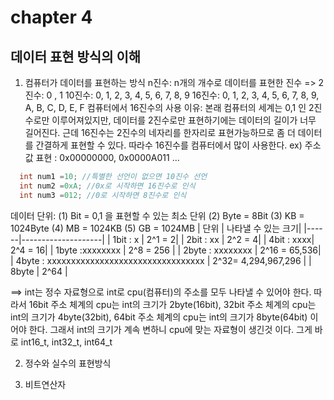 # chapter 4
## 데이터 표현 방식의 이해 

1. 컴퓨터가 데이터를 표현하는 방식
  n진수: n개의 개수로 데이터를 표현한 진수
  => 2진수: 0 , 1
     10진수: 0, 1, 2, 3, 4, 5, 6, 7, 8, 9
		 16진수: 0, 1, 2, 3, 4, 5, 6, 7, 8, 9, A, B, C, D, E, F
  컴퓨터에서 16진수의 사용 이유:
  본래 컴퓨터의 세계는 0,1 인 2진수로만 이루어져있지만, 데이터를 2진수로만 표현하기에는
  데이터의 길이가 너무 길어진다. 근데 16진수는 2진수의 네자리를 한자리로 표현가능하므로
  좀 더 데이터를 간결하게 표현할 수 있다. 따라수 16진수를 컴퓨터에서 많이 사용한다.
  ex) 주소값 표현 : 0x00000000, 0x0000A011 ...
```c
  int num1 =10; //특별한 선언이 없으면 10진수 선언
  int num2 =0xA; //0x로 시작하면 16진수로 인식
  int num3 =012; //0로 시작하면 8진수로 인식
```

 데이터 단위:
   (1) Bit = 0,1 을 표현할 수 있는 최소 단위
   (2) Byte = 8Bit
   (3) KB = 1024Byte
   (4) MB = 1024KB
   (5) GB = 1024MB
 | 단위 | 나타낼 수 있는 크기|
 |------|--------------------|
 | 1bit : x |  2^1 = 2|
 | 2bit : xx |  2^2 = 4|
 | 4bit : xxxx| 2^4 = 16|
 | 1byte :xxxxxxxx | 2^8 = 256 |
 | 2byte : xxxxxxxx | 2^16 = 65,536|
 | 4byte : xxxxxxxxxxxxxxxxxxxxxxxxxxxxxxxxx | 2^32= 4,294,967,296 |
 | 8byte  | 2^64 |

==> int는 정수 자료형으로 int로 cpu(컴퓨터)의 주소를 모두 나타낼 수 있어야 한다.
따라서 16bit 주소 체계의 cpu는 int의 크기가 2byte(16bit),
       32bit 주소 체계의 cpu는 int의 크기가 4byte(32bit),
       64bit 주소 체계의 cpu는 int의 크기가 8byte(64bit) 이어야 한다. 
       그래서 int의 크기가 계속 변하니 cpu에 맞는 자료형이 생긴것 이다.
       그게 바로 int16_t, int32_t, int64_t


2. 정수와 실수의 표현방식

3. 비트연산자
